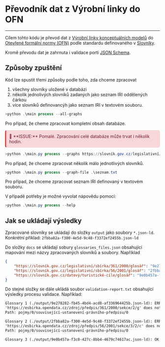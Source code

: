 # Převodník dat z Výrobní linky do OFN
---

Cílem tohto kódu je převod dat z [Výrobní linky konceptuálních modelů](https://oha03.dia.gov.cz/modelujeme/sluzby/auth-server/realms/assembly-line/protocol/openid-connect/auth?client_id=al-mission-control&redirect_uri=https%3A%2F%2Foha03.dia.gov.cz%2Fmodelujeme%2Foidc-signin-callback.html%3Fforward_uri%3DaHR0cHM6Ly9vaGEwMy5kaWEuZ292LmN6L21vZGVsdWplbWUvc2x1emJ5Lw%3D%3D&response_type=code&scope=openid&state=a5d673efc39740f38c8862a93df8139d&code_challenge=4Ft38QcjLuVUxp9-ast9yMYoBHAPa7-z2Xp-oNDVZTQ&code_challenge_method=S256&response_mode=query) do [Otevřené formální normy (OFN)](https://data.gov.cz/ofn/) podle standardu definovaného v [Slovníky](https://ofn.gov.cz/slovn%C3%ADky/draft/#konceptu%C3%A1ln%C3%AD-model-p%C5%99%C3%ADklady).

Kromě převodu dat je zahrnuta i validace porti [JSON Schema](https://ofn.gov.cz/slovn%C3%ADky/draft/#konceptu%C3%A1ln%C3%AD-model-p%C5%99%C3%ADklady:~:text=model%20v%20JSON%2DLD%2C-,JSON%20Schema,-%2C%20JSON%2DLD%20kontext).

## Způsoby zpuštění

Kód lze spustit třemi způsoby podle toho, zda chceme zpracovat

1.  všechny slovníky uložené v databázi
2.  několik jednolivých slovníků zadaných jako seznam IRI oddělených čárkou
3.  více slovníků definovancýh jako seznam IRI v textovém souboru.
   
```powershell
>python .\main process --all-graphs
```

Pro případ, že cheme zpracovat kompletní obsah databáze.

<div style="background-color: #f8d7da; color: #721c24; padding: 10px; border: 1px solid #f5c6cb; border-radius: 5px; border-left: 3px solid red; margin: 10px 0;;">
  🚨 **ISSUE:** Pomalé. Zpracování celé databáze může trvat i několik hodin.
</div>



```powershell
>python .\main.py process --graphs https://slovník.gov.cz/legislativní/sbírka/361/2000,https://slovník.gov.cz/legislativní/sbírka/56/2001/
```

Pro případ, že chceme zpracovat několik málo jednotlivých slovníků.

```powershell
>python .\main.py process --graph-file .\seznam.txt
```

Pro případ, že chceme zpracovat seznam IRI definovaný v textovém souboru.

V případě potřeby je možné vyvolat nápovědu pomocí:

```powershell
>python .\main.py process --help
```

## Jak se ukládají výsledky

Zpracované slovníky se ukládají do složky `output` jako soubory `*.json-ld`. Konkrétní příklad: `2fbba82a-f300-4e5d-9c48-f3372ef2455b.json-ld`

Do složky `docs` se ukládají sobury `glossaries_files.json` obsahující mapování mezi názvy zpracovaných slovníků a soubory. Například

```json
{
    "https://slovník.gov.cz/legislativní/sbírka/361/2000/glosář": "9e278282-fb45-4bd4-acd8-af336964425b.json-ld",
    "https://slovník.gov.cz/legislativní/sbírka/56/2001/glosář": "2fbba82a-f300-4e5d-9c48-f3372ef2455b.json-ld",
    "https://slovník.gov.cz/datový/turistické-cíle/glosář": "9e0b457a-f3c0-427c-8bb4-4679c74617ac.json-ld"
}
```
Do stejné složky se dále ukládá soubor `validation-report.txt` obsahující výsledky procesu validace. Například:

```txt
Glossary 1 (./output/9e278282-fb45-4bd4-acd8-af336964425b.json-ld): ERROR
'https://esbirka.opendata.cz/zdroj/předpis/361/2000/sekce/2/g' does not match '^https\\://opendata\\.eselpoint\\.cz/esel-esb/eli/cz/sb/.*$'
Path: pojmy/0/související-ustanovení-právního-předpisu/0

Glossary 2 (./output/2fbba82a-f300-4e5d-9c48-f3372ef2455b.json-ld): ERROR
'https://esbirka.opendata.cz/zdroj/předpis/56/2001/sekce/3/2/c' does not match '^https\\://opendata\\.eselpoint\\.cz/esel-esb/eli/cz/sb/.*$'
Path: pojmy/0/související-ustanovení-právního-předpisu/0

Glossary 3 (./output/9e0b457a-f3c0-427c-8bb4-4679c74617ac.json-ld): OK
```
